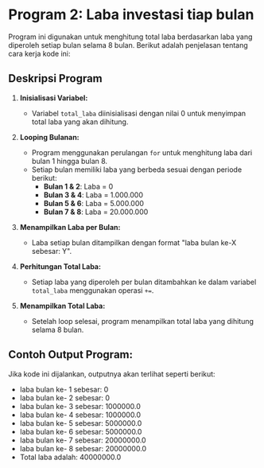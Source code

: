 # Program 2: Laba investasi tiap bulan
Program ini digunakan untuk menghitung total laba berdasarkan laba yang diperoleh setiap bulan selama 8 bulan. Berikut adalah penjelasan tentang cara kerja kode ini:

## Deskripsi Program

1. **Inisialisasi Variabel:**
   - Variabel `total_laba` diinisialisasi dengan nilai 0 untuk menyimpan total laba yang akan dihitung.

2. **Looping Bulanan:**
   - Program menggunakan perulangan `for` untuk menghitung laba dari bulan 1 hingga bulan 8.
   - Setiap bulan memiliki laba yang berbeda sesuai dengan periode berikut:
     - **Bulan 1 & 2**: Laba = 0
     - **Bulan 3 & 4**: Laba = 1.000.000
     - **Bulan 5 & 6**: Laba = 5.000.000
     - **Bulan 7 & 8**: Laba = 20.000.000
     
3. **Menampilkan Laba per Bulan:**
   - Laba setiap bulan ditampilkan dengan format "laba bulan ke-X sebesar: Y".

4. **Perhitungan Total Laba:**
   - Setiap laba yang diperoleh per bulan ditambahkan ke dalam variabel `total_laba` menggunakan operasi `+=`.

5. **Menampilkan Total Laba:**
   - Setelah loop selesai, program menampilkan total laba yang dihitung selama 8 bulan.

## Contoh Output Program:

Jika kode ini dijalankan, outputnya akan terlihat seperti berikut:
- laba bulan ke- 1 sebesar: 0 
- laba bulan ke- 2 sebesar: 0 
- laba bulan ke- 3 sebesar: 1000000.0 
- laba bulan ke- 4 sebesar: 1000000.0 
- laba bulan ke- 5 sebesar: 5000000.0 
- laba bulan ke- 6 sebesar: 5000000.0 
- laba bulan ke- 7 sebesar: 20000000.0 
- laba bulan ke- 8 sebesar: 20000000.0 
- Total laba adalah: 40000000.0
